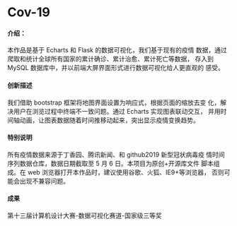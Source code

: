 # Cov-19

#### 介绍：
本作品是基于 Echarts 和 Flask 的数据可视化，我们基于现有的疫情
数据，通过爬取和统计全球所有国家的累计确诊、累计治愈、累计死亡等数据，
存入到 MySQL 数据库中，并以前端大屏界面形式进行数据可视化给人更直观的
感受。

#### 创新描述
我们借助 bootstrap 框架将地图界面设置为响应式，根据页面的缩放去变
化，解决用户在浏览过程中终端不一致问题。通过 Echarts 实现图表联动交互，
并用时间轴动画，让图表数据随着时间推移动起来，突出显示疫情变换趋势。

#### 特别说明

所有疫情数据来源于丁香园、腾讯新闻、和 github2019 新型冠状病毒疫
情时间序列数据仓库，数据日期截取至 5 月 6 日。本项目为原创+开源库文件
脚本组成。在 web 浏览器打开本作品时，建议使用谷歌、火狐、IE9+等浏览器，
否则可能会出现不兼容问题。

#### 成果
第十三届计算机设计大赛-数据可视化赛道-国家级三等奖

